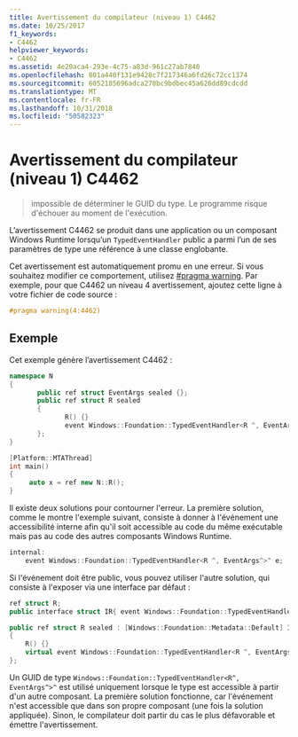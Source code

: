 ```yaml
---
title: Avertissement du compilateur (niveau 1) C4462
ms.date: 10/25/2017
f1_keywords:
- C4462
helpviewer_keywords:
- C4462
ms.assetid: 4e20aca4-293e-4c75-a83d-961c27ab7840
ms.openlocfilehash: 801a440f131e9428c7f217346a6fd26c72cc1374
ms.sourcegitcommit: 6052185696adca270bc9bdbec45a626dd89cdcdd
ms.translationtype: MT
ms.contentlocale: fr-FR
ms.lasthandoff: 10/31/2018
ms.locfileid: "50582323"
---
```

# <a name="compiler-warning-level-1-c4462"></a>Avertissement du compilateur (niveau 1) C4462

> impossible de déterminer le GUID du type. Le programme risque d'échouer au moment de l'exécution.

L’avertissement C4462 se produit dans une application ou un composant Windows Runtime lorsqu’un `TypedEventHandler` public a parmi l’un de ses paramètres de type une référence à une classe englobante.

Cet avertissement est automatiquement promu en une erreur. Si vous souhaitez modifier ce comportement, utilisez [#pragma warning](../../preprocessor/warning.md). Par exemple, pour que C4462 un niveau 4 avertissement, ajoutez cette ligne à votre fichier de code source :

```cpp
#pragma warning(4:4462)
```

## <a name="example"></a>Exemple

Cet exemple génère l’avertissement C4462 :

```cpp
namespace N
{
       public ref struct EventArgs sealed {};
       public ref struct R sealed
       {
              R() {}
              event Windows::Foundation::TypedEventHandler<R ^, EventArgs^>^ e;
       };
}

[Platform::MTAThread]
int main()
{
     auto x = ref new N::R();
}
```

Il existe deux solutions pour contourner l'erreur. La première solution, comme le montre l'exemple suivant, consiste à donner à l'événement une accessibilité interne afin qu'il soit accessible au code du même exécutable mais pas au code des autres composants Windows Runtime.

```cpp
internal:
    event Windows::Foundation::TypedEventHandler<R ^, EventArgs^>^ e;
```

Si l'événement doit être public, vous pouvez utiliser l'autre solution, qui consiste à l'exposer via une interface par défaut :

```cpp
ref struct R;
public interface struct IR{ event Windows::Foundation::TypedEventHandler<R ^, EventArgs^>^ e;};

public ref struct R sealed : [Windows::Foundation::Metadata::Default] IR
{
    R() {}
    virtual event Windows::Foundation::TypedEventHandler<R ^, EventArgs^>^ e;
};
```

Un GUID de type `Windows::Foundation::TypedEventHandler<R^, EventArgs^>^` est utilisé uniquement lorsque le type est accessible à partir d'un autre composant. La première solution fonctionne, car l'événement n'est accessible que dans son propre composant (une fois la solution appliquée). Sinon, le compilateur doit partir du cas le plus défavorable et émettre l'avertissement.
